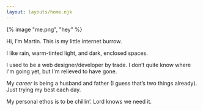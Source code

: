 ```yaml
---
layout: layouts/home.njk
---
```


{% image "me.png", "hey" %}

<div class="text">

Hi, I’m Martin. This is my little internet burrow.

I like rain, warm-tinted light, and dark, enclosed spaces.

I used to be a web designer/developer by trade. I don’t quite know where I'm going yet, but I'm relieved to have gone.

My *career* is being a husband and father (I guess that’s two things already). Just trying my best each day.

My personal ethos is to be chillin’. Lord knows we need it.

</div>
